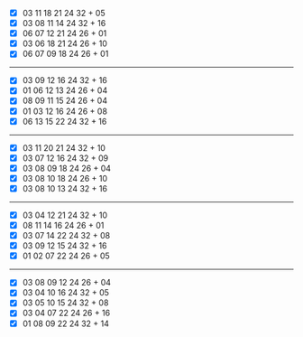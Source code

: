 - [x] 03 11 18 21 24 32 + 05
- [x] 03 08 11 14 24 32 + 16
- [x] 06 07 12 21 24 26 + 01
- [x] 03 06 18 21 24 26 + 10
- [x] 06 07 09 18 24 26 + 01
***
- [x] 03 09 12 16 24 32 + 16
- [x] 01 06 12 13 24 26 + 04
- [x] 08 09 11 15 24 26 + 04
- [x] 01 03 12 16 24 26 + 08
- [x] 06 13 15 22 24 32 + 16
***
- [x] 03 11 20 21 24 32 + 10
- [x] 03 07 12 16 24 32 + 09
- [x] 03 08 09 18 24 26 + 04
- [x] 03 08 10 18 24 26 + 10
- [x] 03 08 10 13 24 32 + 16
***
- [x] 03 04 12 21 24 32 + 10
- [x] 08 11 14 16 24 26 + 01
- [x] 03 07 14 22 24 32 + 08
- [x] 03 09 12 15 24 32 + 16
- [x] 01 02 07 22 24 26 + 05
***
- [x] 03 08 09 12 24 26 + 04
- [x] 03 04 10 16 24 32 + 05
- [x] 03 05 10 15 24 32 + 08
- [x] 03 04 07 22 24 26 + 16
- [x] 01 08 09 22 24 32 + 14
